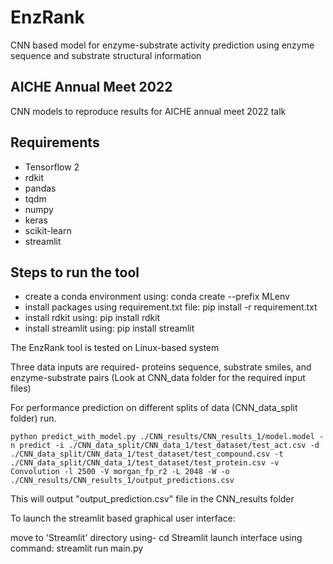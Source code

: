 # EnzRank

CNN based model for enzyme-substrate activity prediction using enzyme sequence and substrate structural information

## AICHE Annual Meet 2022
CNN models to reproduce results for AICHE annual meet 2022 talk

## Requirements
- Tensorflow 2
- rdkit
- pandas
- tqdm
- numpy 
- keras 
- scikit-learn
- streamlit

## Steps to run the tool

- create a conda environment using: conda create --prefix MLenv 
- install packages using requirement.txt file: pip install -r requirement.txt
- install rdkit using: pip install rdkit 
- install streamlit using: pip install streamlit

The EnzRank tool is tested on Linux-based system

Three data inputs are required- proteins sequence, substrate smiles, and enzyme-substrate pairs (Look at CNN_data folder for the required input files)

For performance prediction on different splits of data (CNN_data_split folder) run. 

`python predict_with_model.py ./CNN_results/CNN_results_1/model.model -n predict -i ./CNN_data_split/CNN_data_1/test_dataset/test_act.csv -d ./CNN_data_split/CNN_data_1/test_dataset/test_compound.csv -t ./CNN_data_split/CNN_data_1/test_dataset/test_protein.csv -v Convolution -l 2500 -V morgan_fp_r2 -L 2048 -W -o ./CNN_results/CNN_results_1/output_predictions.csv`

This will output "output_prediction.csv" file in the CNN_results folder

To launch the streamlit based graphical user interface: 

move to 'Streamlit' directory using- cd Streamlit 
launch interface using command: streamlit run main.py 


